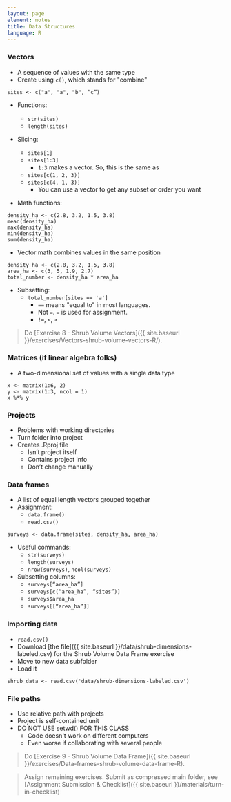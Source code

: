 ```yaml
---
layout: page
element: notes
title: Data Structures
language: R
--- 
```


### Vectors

* A sequence of values with the same type
* Create using `c()`, which stands for "combine"

```
sites <- c("a", "a", "b", “c”)
```

* Functions:
    * `str(sites)` 
    * `length(sites)`
	
* Slicing:
    * `sites[1]` 
    * `sites[1:3]`
        * `1:3` makes a vector. So, this is the same as
    * `sites[c(1, 2, 3)]` 
    * `sites[c(4, 1, 3)]`
        * You can use a vector to get any subset or order you want

* Math functions:

```
density_ha <- c(2.8, 3.2, 1.5, 3.8)
mean(density_ha)
max(density_ha)
min(density_ha)
sum(density_ha)
```

* Vector math combines values in the same position

```
density_ha <- c(2.8, 3.2, 1.5, 3.8)
area_ha <- c(3, 5, 1.9, 2.7)
total_number <- density_ha * area_ha
```

* Subsetting:
    * `total_number[sites == 'a']`
        * `==` means "equal to" in most languages. 
        * Not `=`. `=` is used for assignment.
        * `!=`, `<`, `>`

> Do [Exercise 8 - Shrub Volume Vectors]({{ site.baseurl }}/exercises/Vectors-shrub-volume-vectors-R/).


### Matrices (if linear algebra folks)

* A two-dimensional set of values with a single data type

```
x <- matrix(1:6, 2)
y <- matrix(1:3, ncol = 1)
x %*% y
```

### Projects

* Problems with working directories
* Turn folder into project
* Creates .Rproj file
    * Isn’t project itself
    * Contains project info
    * Don’t change manually

### Data frames

* A list of equal length vectors grouped together
* Assignment: 
    * `data.frame()`
    * `read.csv()`

```
surveys <- data.frame(sites, density_ha, area_ha)
```

* Useful commands: 
    * `str(surveys)`
    * `length(surveys)`
    * `nrow(surveys)`, `ncol(surveys)`
* Subsetting columns:
    * `surveys[“area_ha”]`
    * `surveys[c(“area_ha”, “sites”)]`
    * `surveys$area_ha`
    * `surveys[[“area_ha”]]`

### Importing data

* `read.csv()`
* Download [the file]({{ site.baseurl }}/data/shrub-dimensions-labeled.csv) for the Shrub Volume Data Frame exercise
* Move to new data subfolder
* Load it

```
shrub_data <- read.csv('data/shrub-dimensions-labeled.csv')
```

### File paths

* Use relative path with projects
* Project is self-contained unit
* DO NOT USE setwd() FOR THIS CLASS
    * Code doesn't work on different computers
    * Even worse if collaborating with several people

> Do [Exercise 9 - Shrub Volume Data Frame]({{ site.baseurl }}/exercises/Data-frames-shrub-volume-data-frame-R).

> Assign remaining exercises. Submit as compressed main folder, see [Assignment Submission & Checklist]({{ site.baseurl }}/materials/turn-in-checklist)
